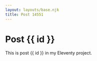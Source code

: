 ```yaml
---
layout: layouts/base.njk
title: Post 14551
---
```


# Post {{ id }}

This is post {{ id }} in my Eleventy project.
